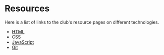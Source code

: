 # Resources 

Here is a list of links to the club's resource pages on different technologies.
 
- [HTML](https://github.com/ufosc/resources/blob/master/resources/html.md)
- [CSS](https://github.com/ufosc/resources/blob/master/resources/css.md)
- [JavaScript](https://github.com/ufosc/resources/blob/master/resources/javascript.md)
- [Git](https://github.com/ufosc/resources/tree/master/resources/git)